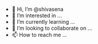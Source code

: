 - 👋 Hi, I’m @shivasena
- 👀 I’m interested in ...
- 🌱 I’m currently learning ...
- 💞️ I’m looking to collaborate on ...
- 📫 How to reach me ...

<!---
shivasena/shivasena is a ✨ special ✨ repository because its `README.md` (this file) appears on your GitHub profile.
You can click the Preview link to take a look at your changes.
--->
